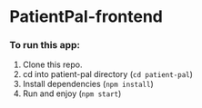 # PatientPal-frontend
### To run this app:
1. Clone this repo.
2. cd into patient-pal directory (<code>cd patient-pal</code>)
3. Install dependencies (<code>npm install</code>)
4. Run and enjoy (<code>npm start</code>)